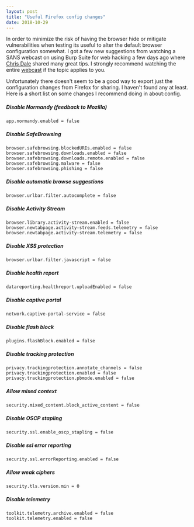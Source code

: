```yaml
---
layout: post
title: "Useful Firefox config changes"
date: 2018-10-29
---
```


In order to minimize the risk of having the browser hide or mitigate vulnerabilities when testing its useful to alter the default browser configuration somewhat.
I got a few new suggestions from watching a SANS webcast on using Burp Suite for web hacking a few days ago where [Chris Dale](https://twitter.com/chrisadale) shared many great tips.
I strongly recommend watching the entire [webcast](https://www.sans.org/webcasts/web-hacking-burp-suite-deep-dive-burp-suites-functionality-pen-testers-108860) if the topic applies to you.

Unfortunately there doesn't seem to be a good way to export just the configuration changes from Firefox for sharing. I haven't found any at least.  
Here is a short list on some changes I recommend doing in about:config.

##### Disable Normandy (feedback to Mozilla)
```
app.normandy.enabled = false 
```
##### Disable SafeBrowsing
```
browser.safebrowsing.blockedURIs.enabled = false
browser.safebrowsing.downloads.enabled = false
browser.safebrowsing.downloads.remote.enabled = false
browser.safebrowsing.malware = false
browser.safebrowsing.phishing = false
```
##### Disable automatic browse suggestions
```
browser.urlbar.filter.autocomplete = false
```
##### Disable Activity Stream
```
browser.library.activity-stream.enabled = false
browser.newtabpage.activity-stream.feeds.telemetry = false
browser.newtabpage.activity-stream.telemetry = false
```
##### Disable XSS protection
```
browser.urlbar.filter.javascript = false
```
##### Disable health report
```
datareporting.healthreport.uploadEnabled = false
```
##### Disable captive portal
```
network.captive-portal-service = false
```
##### Disable flash block
```
plugins.flashBlock.enabled = false
```
##### Disable tracking protection
```
privacy.trackingprotection.annotate_channels = false
privacy.trackingprotection.enabled = false
privacy.trackingprotection.pbmode.enabled = false
```
##### Allow mixed context
```
security.mixed_content.block_active_content = false
```
##### Disable OSCP stapling
```
security.ssl.enable_oscp_stapling = false
```
##### Disable ssl error reporting
```
security.ssl.errorReporting.enabled = false
```
##### Allow weak ciphers
```
security.tls.version.min = 0
```
##### Disable telemetry
```
toolkit.telemetry.archive.enabled = false
toolkit.telemetry.enabled = false
```



